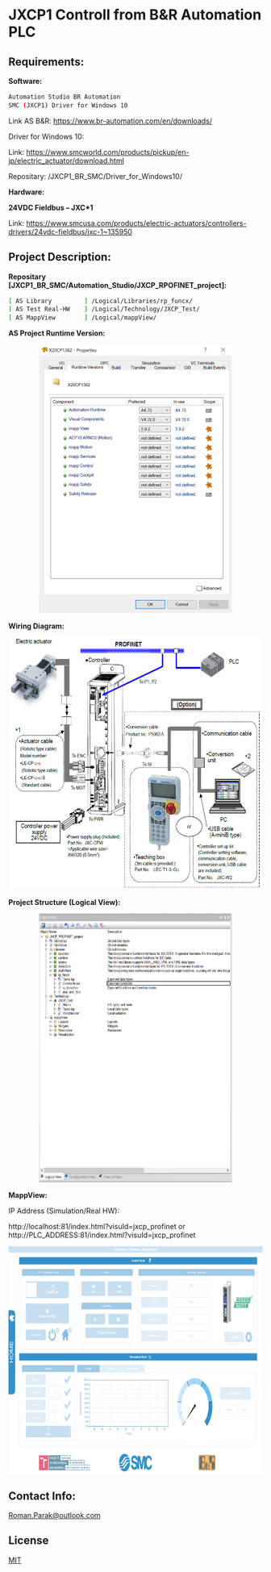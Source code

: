 # JXCP1 Controll from B&R Automation PLC

## Requirements:

**Software:**
```bash
Automation Studio BR Automation
SMC (JXCP1) Driver for Windows 10
```

Link AS B&R: https://www.br-automation.com/en/downloads/ 

Driver for Windows 10:

Link: https://www.smcworld.com/products/pickup/en-jp/electric_actuator/download.html

Repositary: /JXCP1_BR_SMC/Driver_for_Windows10/

**Hardware:**

**24VDC Fieldbus – JXC*1**

Link: https://www.smcusa.com/products/electric-actuators/controllers-drivers/24vdc-fieldbus/jxc-1~135950

## Project Description:

**Repositary [JXCP1_BR_SMC/Automation_Studio/JXCP_RPOFINET_project]:**

```bash
[ AS Library         ] /Logical/Libraries/rp_funcx/
[ AS Test Real-HW    ] /Logical/Technology/JXCP_Test/
[ AS MappView        ] /Logical/mappView/
```
**AS Project Runtime Version:**

<p align="center">
<img src="https://github.com/rparak/JXCP1_BR_SMC/blob/master/images/Version.PNG" width="382" height="533">
</p>

**Wiring Diagram:**

<p align="center">
<img src="https://github.com/rparak/JXCP1_BR_SMC/blob/master/images/wiring_diagram.PNG" width="680" height="500">
</p>

**Project Structure (Logical View):**

<p align="center">
<img src="https://github.com/rparak/JXCP1_BR_SMC/blob/master/images/LV.PNG" width="382" height="533">
</p>

**MappView:**

IP Address (Simulation/Real HW): 

http://localhost:81/index.html?visuId=jxcp_profinet or http://PLC_ADDRESS:81/index.html?visuId=jxcp_profinet

<p align="center">
<img src="https://github.com/rparak/JXCP1_BR_SMC/blob/master/images/mv.png" width="800" height="450">
</p>

## Contact Info:
Roman.Parak@outlook.com

## License
[MIT](https://choosealicense.com/licenses/mit/)
